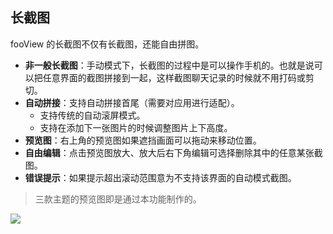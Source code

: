## 长截图
 fooView 的长截图不仅有长截图，还能自由拼图。

* **非一般长截图**：手动模式下，长截图的过程中是可以操作手机的。也就是说可以把任意界面的截图拼接到一起，这样截图聊天记录的时候就不用打码或剪切。
* **自动拼接**：支持自动拼接首尾（需要对应用进行适配）。
  * 支持传统的自动滚屏模式。
  * 支持在添加下一张图片的时候调整图片上下高度。
* **预览图**：右上角的预览图如果遮挡画面可以拖动来移动位置。
* **自由编辑**：点击预览图放大、放大后右下角编辑可选择删除其中的任意某张截图。
* **错误提示**：如果提示超出滚动范围意为不支持该界面的自动模式截图。

> 三款主题的预览图即是通过本功能制作的。

![](http://ww1.sinaimg.cn/large/6b1dd0a7ly1fzrdawrjn6j20u01fd48r.jpg)